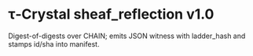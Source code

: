 # τ‑Crystal sheaf_reflection v1.0
Digest-of-digests over CHAIN; emits JSON witness with ladder_hash and stamps id/sha into manifest.
